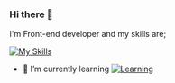 ### Hi there 👋
I'm Front-end developer and my skills are;

[![My Skills](https://skillicons.dev/icons?i=js,html,css,react,ts,nextjs,jquery,tailwind,materialui,bootstrap,sass,less)](https://skillicons.dev)

- 🌱 I’m currently learning [![Learning](https://skillicons.dev/icons?i=nodejs)](https://skillicons.dev)
  
<!--
**idilTugba/idilTugba** is a ✨ _special_ ✨ repository because its `README.md` (this file) appears on your GitHub profile.

Here are some ideas to get you started:

- 🔭 I’m currently working on ...
- 🌱 I’m currently learning ...
- 👯 I’m looking to collaborate on ...
- 🤔 I’m looking for help with ...
- 💬 Ask me about ...
- 📫 How to reach me: ...
- 😄 Pronouns: ...
- ⚡ Fun fact: ...
-->
